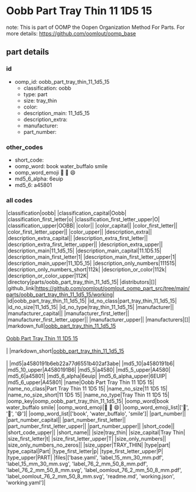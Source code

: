 # Oobb Part Tray Thin 11 1D5 15  

note: This is part of OOMP the Oopen Organization Method For Parts. For more details: https://github.com/oomlout/oomp_base

##  part details





### id
* oomp_id: oobb_part_tray_thin_11_1d5_15
  * classification: oobb
  * type: part
  * size: tray_thin
  * color: 
  * description_main: 11_1d5_15
  * description_extra: 
  * manufacturer: 
  * part_number: 

### other_codes
* short_code: 
* oomp_word: book water_buffalo smile
* oomp_word_emoji :book: :water_buffalo: :smile:
* md5_6_alpha: 6euip
* md5_6: a45801

### all codes 
|classification|oobb|
|classification_capital|Oobb|
|classification_first_letter|o|
|classification_first_letter_upper|O|
|classification_upper|OOBB|
|color||
|color_capital||
|color_first_letter||
|color_first_letter_upper||
|color_upper||
|description_extra||
|description_extra_capital||
|description_extra_first_letter||
|description_extra_first_letter_upper||
|description_extra_upper||
|description_main|11_1d5_15|
|description_main_capital|11.1D5.15|
|description_main_first_letter|1|
|description_main_first_letter_upper|1|
|description_main_upper|11_1D5_15|
|description_only_numbers|111515|
|description_only_numbers_short|112k|
|description_or_color|112k|
|description_or_color_upper|112K|
|directory|parts/oobb_part_tray_thin_11_1d5_15|
|distributors|[]|
|github_link|https://github.com/oomlout/oomlout_oomp_part_src/tree/main/parts/oobb_part_tray_thin_11_1d5_15/working|
|id|oobb_part_tray_thin_11_1d5_15|
|id_no_class|part_tray_thin_11_1d5_15|
|id_no_size|11_1d5_15|
|id_no_type|tray_thin_11_1d5_15|
|manufacturer||
|manufacturer_capital||
|manufacturer_first_letter||
|manufacturer_first_letter_upper||
|manufacturer_upper||
|manufacturers|[]|
|markdown_full|[oobb_part_tray_thin_11_1d5_15](https://github.com/oomlout/oomlout_oomp_part_src/tree/main/parts/oobb_part_tray_thin_11_1d5_15/working)<br>[](https://github.com/oomlout/oomlout_oomp_part_src/tree/main/parts/oobb_part_tray_thin_11_1d5_15/working)<br>[Oobb Part Tray Thin 11 1D5 15](https://github.com/oomlout/oomlout_oomp_part_src/tree/main/parts/oobb_part_tray_thin_11_1d5_15/working)<br><br>|
|markdown_short|[oobb_part_tray_thin_11_1d5_15](https://github.com/oomlout/oomlout_oomp_part_src/tree/main/parts/oobb_part_tray_thin_11_1d5_15/working)<br><br>|
|md5|a4580191b6eb22a77d6551b402af3abe|
|md5_10|a4580191b6|
|md5_10_upper|A4580191B6|
|md5_5|a4580|
|md5_5_upper|A4580|
|md5_6|a45801|
|md5_6_alpha|6euip|
|md5_6_alpha_upper|6EUIP|
|md5_6_upper|A45801|
|name|Oobb Part Tray Thin 11 1D5 15|
|name_no_class|Part Tray Thin 11 1D5 15|
|name_no_size|11 1D5 15|
|name_no_size_short|11 1D5 15|
|name_no_type|Tray Thin 11 1D5 15|
|oomp_key|oomp_oobb_part_tray_thin_11_1d5_15|
|oomp_word|book water_buffalo smile|
|oomp_word_emoji|:book: :water_buffalo: :smile:|
|oomp_word_emoji_list|[':book:', ':water_buffalo:', ':smile:']|
|oomp_word_list|['book', 'water_buffalo', 'smile']|
|part_number||
|part_number_capital||
|part_number_first_letter||
|part_number_first_letter_upper||
|part_number_upper||
|short_code||
|short_code_upper||
|short_name||
|size|tray_thin|
|size_capital|Tray Thin|
|size_first_letter|t|
|size_first_letter_upper|T|
|size_only_numbers||
|size_only_numbers_no_zeros||
|size_upper|TRAY_THIN|
|type|part|
|type_capital|Part|
|type_first_letter|p|
|type_first_letter_upper|P|
|type_upper|PART|
|files|['base.yaml', 'label_15_mm_30_mm.pdf', 'label_15_mm_30_mm.svg', 'label_76_2_mm_50_8_mm.pdf', 'label_76_2_mm_50_8_mm.svg', 'label_oomlout_76_2_mm_50_8_mm.pdf', 'label_oomlout_76_2_mm_50_8_mm.svg', 'readme.md', 'working.json', 'working.yaml']|

